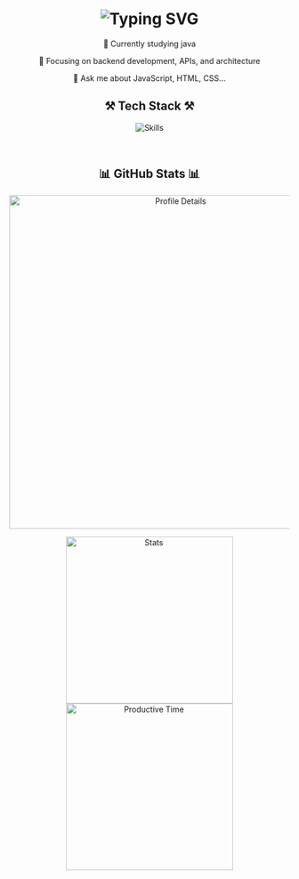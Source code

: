 <h1 align="center">
  <img src="https://readme-typing-svg.herokuapp.com/?font=Righteous&size=32&center=true&vCenter=true&width=450&height=60&duration=4000&lines=Hey+there!+👋;+I'm+Leo!" alt="Typing SVG" />
</h1>

<div align="center">
  
  🔭 Currently studying java
  
  🌱 Focusing on backend development, APIs, and architecture
  
  💬 Ask me about JavaScript, HTML, CSS...

</div>

<h2 align="center">⚒️ Tech Stack ⚒️</h2>

<p align="center">
  <img src="https://skillicons.dev/icons?i=html,css,js,ts,java,react,tailwind,nodejs,express,mongodb,github,vscode,idea" alt="Skills" />
</p>

<br />

<h2 align="center">📊 GitHub Stats 📊</h2>

<p align="center">
  <img src="http://github-profile-summary-cards.vercel.app/api/cards/profile-details?username=leleo1337&theme=react" width="600" alt="Profile Details" />
</p>

<p align="center">
  <img src="http://github-profile-summary-cards.vercel.app/api/cards/stats?username=leleo1337&theme=react" width="300" alt="Stats" />
  <img src="http://github-profile-summary-cards.vercel.app/api/cards/most-commit-language?username=leleo1337&theme=react" width="300" alt="Productive Time" />
</p>
